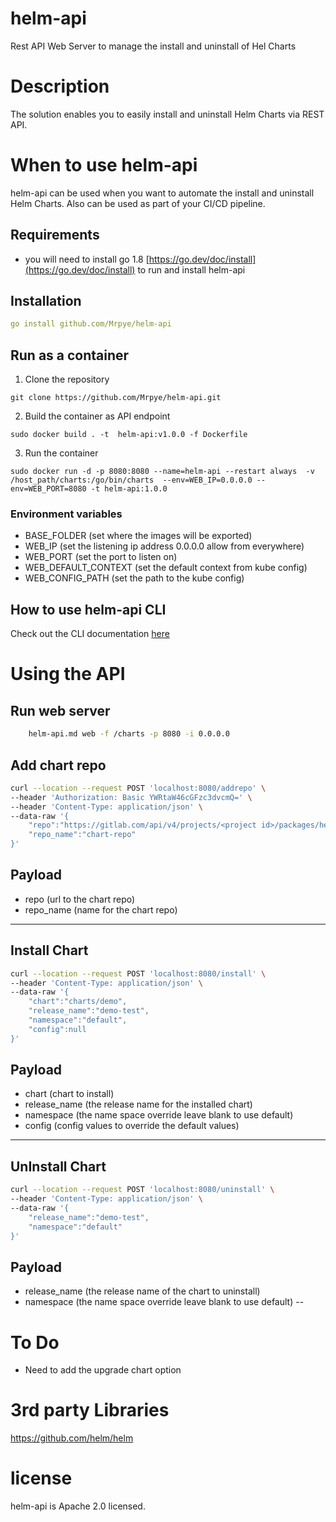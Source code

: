 # helm-api
Rest API Web Server to manage the install and uninstall of Hel Charts

# Description
The solution enables you to easily install and uninstall Helm Charts via REST API.

# When to use helm-api
helm-api can be used when you want to automate the install and uninstall Helm Charts. Also can be used as part of your CI/CD pipeline.

## Requirements
* you will need to install go 1.8 [https://go.dev/doc/install](https://go.dev/doc/install) to run and install helm-api

## Installation

```yaml
go install github.com/Mrpye/helm-api
```

## Run as a container
1. Clone the repository

```
git clone https://github.com/Mrpye/helm-api.git
```

2. Build the container as API endpoint
```
sudo docker build . -t  helm-api:v1.0.0 -f Dockerfile
```
3. Run the container
```
sudo docker run -d -p 8080:8080 --name=helm-api --restart always  -v /host_path/charts:/go/bin/charts  --env=WEB_IP=0.0.0.0 --env=WEB_PORT=8080 -t helm-api:1.0.0
```

### Environment  variables
- BASE_FOLDER (set where the images will be exported)
- WEB_IP (set the listening ip address 0.0.0.0 allow from everywhere)
- WEB_PORT (set the port to listen on)
- WEB_DEFAULT_CONTEXT (set the default context from kube config)
- WEB_CONFIG_PATH (set the path to the kube config)


## How to use helm-api CLI
Check out the CLI documentation [here](./documents/helm-api.md)


# Using the API
## Run web server
```bash
    helm-api.md web -f /charts -p 8080 -i 0.0.0.0
```

## Add chart repo
``` bash
curl --location --request POST 'localhost:8080/addrepo' \
--header 'Authorization: Basic YWRtaW46cGFzc3dvcmQ=' \
--header 'Content-Type: application/json' \
--data-raw '{
    "repo":"https://gitlab.com/api/v4/projects/<project id>/packages/helm/stable",
    "repo_name":"chart-repo"
}'
```

## Payload

- repo (url to the chart repo)
- repo_name (name for the chart repo)

---

## Install Chart
```bash
curl --location --request POST 'localhost:8080/install' \
--header 'Content-Type: application/json' \
--data-raw '{
    "chart":"charts/demo",
    "release_name":"demo-test",
    "namespace":"default",
    "config":null
}'
```

## Payload

- chart (chart to install)
- release_name (the release name for the installed chart)
- namespace (the name space override leave blank to use default)
- config (config values to override the default values)
---
## UnInstall Chart
```bash
curl --location --request POST 'localhost:8080/uninstall' \
--header 'Content-Type: application/json' \
--data-raw '{
    "release_name":"demo-test",
    "namespace":"default"
}'
```
## Payload
- release_name (the release name of the chart to uninstall)
- namespace (the name space override leave blank to use default)
--

# To Do
- Need to add the upgrade chart option

# 3rd party Libraries
https://github.com/helm/helm

# license
helm-api is Apache 2.0 licensed.